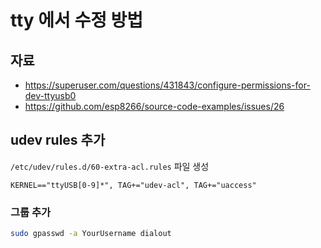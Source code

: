 # tty 에서 수정 방법
## 자료
* https://superuser.com/questions/431843/configure-permissions-for-dev-ttyusb0
* https://github.com/esp8266/source-code-examples/issues/26

## udev rules 추가
`/etc/udev/rules.d/60-extra-acl.rules` 파일 생성
```
KERNEL=="ttyUSB[0-9]*", TAG+="udev-acl", TAG+="uaccess"
```

### 그룹 추가
```bash
sudo gpasswd -a YourUsername dialout
```
